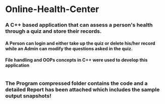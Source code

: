 # Online-Health-Center
### A C++ based application that can assess a person's health through a quiz and store their records.
#### A Person can login and either take up the quiz or delete his/her record while an Admin can modify the questions asked in the quiz.
#### File handling and OOPs concepts in C++ were used to develop this application
#
### The Program compressed folder contains the code and a detailed Report has been attached which includes the sample output snapshots!
